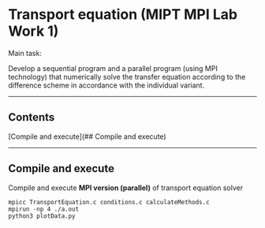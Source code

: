 # Transport equation (MIPT MPI Lab Work 1)

Main task:

Develop a sequential program and a parallel program (using MPI technology) that numerically solve the transfer equation according to the difference scheme in accordance with the individual variant.

____

## Contents

[Compile and execute](## Compile and execute)
____


## Compile and execute
Compile and execute **MPI version (parallel)** of transport equation solver
```
mpicc TransportEquation.c conditions.c calculateMethods.c
mpirun -np 4 ./a.out
python3 plotData.py 
```